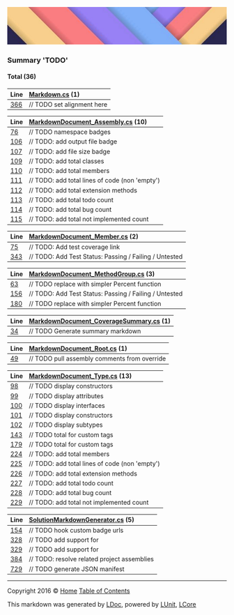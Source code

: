 ![](LDoc/Content/LDoc-banner-small.png "")

### Summary 'TODO'

#### Total (36)

Line | [Markdown.cs](LDoc/Markdown/Generators/Markdown.cs) (1)
:---  | :--- 
[366](LDoc/Markdown/Generators/Markdown.cs#L366) |                             // TODO set alignment here


Line | [MarkdownDocument_Assembly.cs](LDoc/Markdown/Generators/MarkdownDocument_Assembly.cs) (10)
:---  | :--- 
[76](LDoc/Markdown/Generators/MarkdownDocument_Assembly.cs#L76) |                     // TODO namespace badges
[106](LDoc/Markdown/Generators/MarkdownDocument_Assembly.cs#L106) |             // TODO: add output file badge
[107](LDoc/Markdown/Generators/MarkdownDocument_Assembly.cs#L107) |             // TODO: add file size badge
[109](LDoc/Markdown/Generators/MarkdownDocument_Assembly.cs#L109) |             // TODO: add total classes
[110](LDoc/Markdown/Generators/MarkdownDocument_Assembly.cs#L110) |             // TODO: add total members
[111](LDoc/Markdown/Generators/MarkdownDocument_Assembly.cs#L111) |             // TODO: add total lines of code (non 'empty')
[112](LDoc/Markdown/Generators/MarkdownDocument_Assembly.cs#L112) |             // TODO: add total extension methods
[113](LDoc/Markdown/Generators/MarkdownDocument_Assembly.cs#L113) |             // TODO: add total todo count
[114](LDoc/Markdown/Generators/MarkdownDocument_Assembly.cs#L114) |             // TODO: add total bug count
[115](LDoc/Markdown/Generators/MarkdownDocument_Assembly.cs#L115) |             // TODO: add total not implemented count


Line | [MarkdownDocument_Member.cs](LDoc/Markdown/Generators/MarkdownDocument_Member.cs) (2)
:---  | :--- 
[75](LDoc/Markdown/Generators/MarkdownDocument_Member.cs#L75) |                 // TODO: Add test coverage link
[343](LDoc/Markdown/Generators/MarkdownDocument_Member.cs#L343) |                 // TODO: Add Test Status: Passing / Failing / Untested


Line | [MarkdownDocument_MethodGroup.cs](LDoc/Markdown/Generators/MarkdownDocument_MethodGroup.cs) (3)
:---  | :--- 
[63](LDoc/Markdown/Generators/MarkdownDocument_MethodGroup.cs#L63) |             // TODO replace with simpler Percent function
[156](LDoc/Markdown/Generators/MarkdownDocument_MethodGroup.cs#L156) |             // TODO: Add Test Status: Passing / Failing / Untested
[180](LDoc/Markdown/Generators/MarkdownDocument_MethodGroup.cs#L180) |             // TODO replace with simpler Percent function


Line | [MarkdownDocument_CoverageSummary.cs](LDoc/Markdown/Generators/MarkdownDocument_CoverageSummary.cs) (1)
:---  | :--- 
[34](LDoc/Markdown/Generators/MarkdownDocument_CoverageSummary.cs#L34) |             // TODO Generate summary markdown


Line | [MarkdownDocument_Root.cs](LDoc/Markdown/Generators/MarkdownDocument_Root.cs) (1)
:---  | :--- 
[49](LDoc/Markdown/Generators/MarkdownDocument_Root.cs#L49) |                 // TODO pull assembly comments from override


Line | [MarkdownDocument_Type.cs](LDoc/Markdown/Generators/MarkdownDocument_Type.cs) (13)
:---  | :--- 
[98](LDoc/Markdown/Generators/MarkdownDocument_Type.cs#L98) |             // TODO display constructors 
[99](LDoc/Markdown/Generators/MarkdownDocument_Type.cs#L99) |             // TODO display attributes
[100](LDoc/Markdown/Generators/MarkdownDocument_Type.cs#L100) |             // TODO display interfaces 
[101](LDoc/Markdown/Generators/MarkdownDocument_Type.cs#L101) |             // TODO display constructors
[102](LDoc/Markdown/Generators/MarkdownDocument_Type.cs#L102) |             // TODO display subtypes
[143](LDoc/Markdown/Generators/MarkdownDocument_Type.cs#L143) |                     // TODO total for custom tags
[179](LDoc/Markdown/Generators/MarkdownDocument_Type.cs#L179) |                         // TODO total for custom tags
[224](LDoc/Markdown/Generators/MarkdownDocument_Type.cs#L224) |                 // TODO: add total members
[225](LDoc/Markdown/Generators/MarkdownDocument_Type.cs#L225) |                 // TODO: add total lines of code (non 'empty')
[226](LDoc/Markdown/Generators/MarkdownDocument_Type.cs#L226) |                 // TODO: add total extension methods
[227](LDoc/Markdown/Generators/MarkdownDocument_Type.cs#L227) |                 // TODO: add total todo count
[228](LDoc/Markdown/Generators/MarkdownDocument_Type.cs#L228) |                 // TODO: add total bug count
[229](LDoc/Markdown/Generators/MarkdownDocument_Type.cs#L229) |                 // TODO: add total not implemented count


Line | [SolutionMarkdownGenerator.cs](LDoc/Markdown/Generators/SolutionMarkdownGenerator.cs) (5)
:---  | :--- 
[154](LDoc/Markdown/Generators/SolutionMarkdownGenerator.cs#L154) |         // TODO hook custom badge urls
[328](LDoc/Markdown/Generators/SolutionMarkdownGenerator.cs#L328) |             // TODO add support for <see>
[329](LDoc/Markdown/Generators/SolutionMarkdownGenerator.cs#L329) |             // TODO add support for <seealso>
[384](LDoc/Markdown/Generators/SolutionMarkdownGenerator.cs#L384) |             // TODO: resolve related project assemblies
[729](LDoc/Markdown/Generators/SolutionMarkdownGenerator.cs#L729) |                 // TODO generate JSON manifest




---

Copyright 2016 &copy; [Home](README.md) [Table of Contents](TableOfContents.md)

This markdown was generated by [LDoc](https://github.com/CodeSingularity/LDoc), powered by [LUnit](https://github.com/CodeSingularity/LUnit), [LCore](https://github.com/CodeSingularity/LCore)
